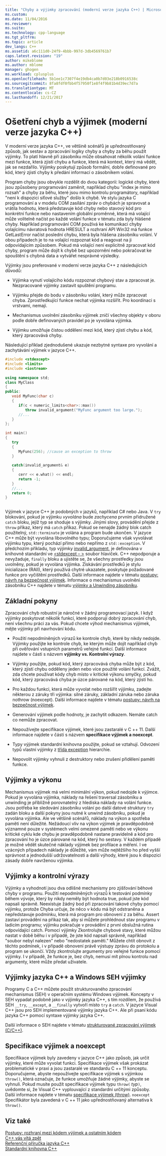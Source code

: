 ```yaml
---
title: "Chyby a výjimky zpracování (moderní verze jazyka C++) | Microsoft Docs"
ms.custom: 
ms.date: 11/04/2016
ms.reviewer: 
ms.suite: 
ms.technology: cpp-language
ms.tgt_pltfrm: 
ms.topic: article
dev_langs: C++
ms.assetid: a6c111d0-24f9-4bbb-997d-3db4569761b7
caps.latest.revision: "19"
author: mikeblome
ms.author: mblome
manager: ghogen
ms.workload: cplusplus
ms.openlocfilehash: 5b1ee1c7307f4e19db4ca0b7d03e218b0916538c
ms.sourcegitcommit: 8fa8fdf0fbb4f57950f1e8f4f9b81b4d39ec7d7a
ms.translationtype: MT
ms.contentlocale: cs-CZ
ms.lasthandoff: 12/21/2017
---
```

# <a name="errors-and-exception-handling-modern-c"></a>Ošetření chyb a výjimek (moderní verze jazyka C++)
V moderní verze jazyka C++, ve většině scénářů je upřednostňovaný způsob, jak sestav a zpracování logiky chyby a chyby za běhu použít výjimky. To platí hlavně při zásobníku může obsahovat několik volání funkce mezi funkce, která zjistí chybu a funkce, která má kontext, který má vědět, jak se nezdařilo. Výjimky poskytují způsob formální, dobře definované pro kód, který zjistí chyby k předání informací o zásobníkem volání.  
  
 Program chyby jsou obvykle rozdělit do dvou kategorií: logické chyby, které jsou způsobeny programování zaměnit, například chybu "index je mimo rozsah" a chyby za běhu, které jsou mimo kontrolu programátory, například "není k dispozici síťové služby" došlo k chybě. Ve stylu jazyka C programování a v modelu COM zasílání zpráv o chybách je spravovat a vrátila hodnotu, která představuje kód chyby nebo stavový kód pro konkrétní funkce nebo nastavením globální proměnné, která má volající může volitelně načíst po každé volání funkce v tématu zda byly hlášené chyby. Například programování COM používá ke komunikaci chyby volajícímu návratová hodnota HRESULT a rozhraní API Win32 má funkce GetLastError načíst poslední chybu, která byla hlášena zásobníku volání. V obou případech je to na volající rozpoznat kód a reagovat na ji odpovídajícím způsobem. Pokud má volající není explicitně zpracovat kód chyby, program může dojít k chybě bez upozornění nebo pokračovat ke spouštění s chybná data a vytvářet nesprávné výsledky.  
  
 Výjimky jsou preferované v moderní verze jazyka C++ z následujících důvodů:  
  
-   Výjimka vynutí volajícího kódu rozpoznat chybový stav a zpracovat je. Nezpracované výjimky zastavit spuštění programu.  
  
-   Výjimku přejde do bodu v zásobníku volání, který může zpracovat chyba. Zprostředkující funkce nechat výjimka rozšířit. Pro koordinaci s vrstvami, nemají.  
  
-   Mechanismus uvolnění zásobníku výjimek zničí všechny objekty v oboru podle dobře definovaných pravidel po je vyvolána výjimka.  
  
-   Výjimku umožňuje čistou oddělení mezi kód, který zjistí chybu a kód, který zpracovává chyby.  
  
 Následující příklad zjednodušené ukazuje nezbytné syntaxe pro vyvolání a zachytávání výjimek v jazyce C++.  
  
```cpp  
#include <stdexcept>  
#include <limits>  
#include <iostream>  
  
using namespace std;  
class MyClass  
{  
public:  
   void MyFunc(char c)  
   {  
      if(c < numeric_limits<char>::max())  
         throw invalid_argument("MyFunc argument too large.");  
      //...  
   }  
};  
  
int main()  
{  
   try  
   {  
      MyFunc(256); //cause an exception to throw  
   }  
  
   catch(invalid_argument& e)  
   {  
      cerr << e.what() << endl;  
      return -1;  
   }  
   //...  
   return 0;  
}  
  
```  
  
 Výjimek v jazyce C++ je podobných v jazyků, například C# nebo Java. V `try` blokování, pokud je výjimku *vyvolána* bude *zachycena* prvním přidružené `catch` bloku, jejíž typ se shoduje s výjimky. Jinými slovy, provádění přejde z `throw` příkaz, který má `catch` příkaz. Pokud se nenajde žádný blok catch použitelný, `std::terminate` je volána a program bude ukončen. V jazyce C++ může být vyvolána libovolného typu; Doporučujeme však vyvolávat výjimku typu, který pochází přímo nebo nepřímo z `std::exception`. V předchozím příkladu, typ výjimky [invalid_argument](../standard-library/invalid-argument-class.md), je definována v knihovně standardní ve [ \<stdexcept – >](../standard-library/stdexcept.md) soubor hlaviček. C++ nepodporuje a nevyžaduje, `finally` bloku a ujistěte se, že všechny prostředky jsou uvolněny, pokud je vyvolána výjimka. Získávání prostředků je stylu inicializace (RAII), který používá chytré ukazatele, poskytuje požadované funkce pro vyčištění prostředků. Další informace najdete v tématu [postupy: návrh na bezpečnost výjimek](../cpp/how-to-design-for-exception-safety.md). Informace o mechanismus uvolnění zásobníku C++ najdete v tématu [výjimky a Unwinding zásobníku](../cpp/exceptions-and-stack-unwinding-in-cpp.md).  
  
## <a name="basic-guidelines"></a>Základní pokyny  
 Zpracování chyb robustní je náročné v žádný programovací jazyk. I když výjimky poskytovat několik funkcí, které podporují dobrý zpracování chyb, není všechnu práci za vás. Pokud chcete výhod mechanismus výjimek, mějte výjimky při navrhování kódu.  
  
-   Použití nepodmíněných výrazů ke kontrole chyb, které by nikdy nedojde. Výjimky použijte ke kontrole chyb, ke kterým může dojít například chyb při ověřování vstupních parametrů veřejné funkcí. Další informace najdete v části s názvem **výjimky vs. Kontrolní výrazy**.  
  
-   Výjimky použijte, pokud kód, který zpracovává chyba může být z kód, který zjistí chybu odděleny jeden nebo více použité volání funkcí. Zvážit, zda chcete používat kódy chyb místo v kritické výkonu smyčky, pokud kód, který zpracovává chyba je úzce párované na kód, který zjistí ho. 
  
-   Pro každou funkci, která může vyvolat nebo rozšířit výjimku, zadejte některou z záruky tři výjimka: silné záruky, základní záruka nebo záruka nothrow (noexcept). Další informace najdete v tématu [postupy: návrh na bezpečnost výjimek](../cpp/how-to-design-for-exception-safety.md).  
  
-   Generování výjimek podle hodnoty, je zachytit odkazem. Nemáte catch co nemůže zpracovat. 
  
-   Nepoužívejte specifikace výjimek, které jsou zastaralé v C ++ 11. Další informace najdete v části s názvem **specifikace výjimek a noexcept**.  
  
-   Typy výjimek standardní knihovna použijte, pokud se vztahují. Odvození typů vlastní výjimky z [třída exception](../standard-library/exception-class.md) hierarchie.  
  
-   Nepovolit výjimky vyhnuli z destruktory nebo zrušení přidělení paměti funkce.  
  
## <a name="exceptions-and-performance"></a>Výjimky a výkonu  
 Mechanismus výjimek má velmi minimální výkon, pokud nedojde k výjimce. Pokud je vyvolána výjimka, náklady na řešení traversal zásobníku a unwinding je přibližně porovnatelný z hlediska náklady na volání funkce. Jsou potřeba ke sledování zásobníku volání po další datové struktury `try` zadán bloku a další pokyny jsou nutné k unwind zásobníku, pokud je vyvolána výjimka. Ale ve většině scénářů, náklady na výkon a spotřeba paměti není důležité. Nežádoucí vliv na výkon výjimek je pravděpodobně významné pouze v systémech velmi omezené paměti nebo ve výkonu kritické cyklu kde chybu je pravděpodobně nastane pravidelně a kód pro zpracování ho je úzce párované na kód, který ho sestavy. V každém případě je možné vědět skutečné náklady výjimek bez profilace a měření. I ve vzácných případech náklady je důležité, vám může nejtěžšího ho před vyšší správnost a jednodušší udržovatelnosti a další výhody, které jsou k dispozici zásady dobře navrženou výjimka.  
  
## <a name="exceptions-vs-assertions"></a>Výjimky a kontrolní výrazy  
 Výjimky a vyhodnotí jsou dva odlišné mechanismy pro zjišťování běhové chyby v programu. Použití nepodmíněných výrazů k testování podmínky během vývoje, který by nikdy neměly být hodnota true, pokud jste kód napsali správně. Neexistuje žádný bod při zpracování takové chyby pomocí výjimku, protože Chyba určuje, že něco v kódu má být odstraněna a nepředstavuje podmínku, která má program pro obnovení z za běhu. Assert zastaví provádění na příkaz tak, aby si můžete prohlédnout stav programu v ladicím programu; výjimku pokračuje v provádění z první obslužná rutina odpovídající catch. Pomocí výjimky Zkontrolujte chybové stavy, které můžou nastat v době běhu i v případě, že jste kód napsali správně, například "soubor nebyl nalezen" nebo "nedostatek paměti." Můžete chtít obnovit z těchto podmínek, i v případě obnovení právě výstupy zprávu do protokolu a program se ukončí. Vždy zkontrolujte argumenty pro veřejné funkce pomocí výjimky. I v případě, že funkce je, bez chyb, nemusí mít plnou kontrolu nad argumenty, které může předat uživatele.  
  
## <a name="c-exceptions-versus-windows-seh-exceptions"></a>Výjimky jazyka C++ a Windows SEH výjimky  
 Programy C a C++ můžete použít strukturovaného zpracování mechanismus (SEH) v operačním systému Windows výjimek. Koncepty v SEH vypadat podobně jako v výjimky jazyka C++, s tím rozdílem, že používá SEH `__try`, `__except`, a `__finally` vytvoří místo `try` a `catch`. V jazyce Visual C++ jsou pro SEH implementované výjimky jazyka C++. Ale při psaní kódu jazyka C++ pomocí syntaxe výjimky jazyka C++.  
  
 Další informace o SEH najdete v tématu [strukturované zpracování výjimek (C/C++)](../cpp/structured-exception-handling-c-cpp.md).  
  
## <a name="exception-specifications-and-noexcept"></a>Specifikace výjimek a noexcept  
 Specifikace výjimek byly zavedeny v jazyce C++ jako způsob, jak určit výjimky, které může vyvolat funkci. Specifikace výjimek však prokázat problematické v praxi a jsou zastaralé ve standardu C ++ 11 konceptu. Doporučujeme, abyste nepoužívejte specifikace výjimek s výjimkou `throw()`, která označuje, že funkce umožňuje žádné výjimky, abyste se vyhnuli. Pokud musíte použít specifikace výjimek typu `throw(` *typ*`)`, uvědomte si, že Visual C++ vyplouvající z standardní určitými způsoby. Další informace najdete v tématu [specifikace výjimek (throw)](../cpp/exception-specifications-throw-cpp.md). `noexcept` Specifikátor byla zavedená v C ++ 11 jako upřednostňovaný alternativa k `throw()`.  
  
## <a name="see-also"></a>Viz také  
 [Postupy: rozhraní mezi kódem výjimek a ostatním kódem](../cpp/how-to-interface-between-exceptional-and-non-exceptional-code.md)   
 [C++ vás vítá zpět](../cpp/welcome-back-to-cpp-modern-cpp.md)   
 [Referenční příručka jazyka C++](../cpp/cpp-language-reference.md)   
 [Standardní knihovna C++](../standard-library/cpp-standard-library-reference.md)
